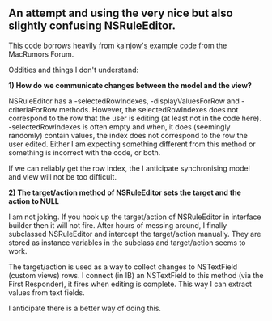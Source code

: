 An attempt and using the very nice but also slightly confusing NSRuleEditor.
----------------------------------------------------------------------------

This code borrows heavily from [kainjow's example code](http://forums.macrumors.com/showthread.php?t=948727) from the MacRumors Forum.

Oddities and things I don't understand:

**1)	How do we communicate changes between the model and the view?**

NSRuleEditor has a -selectedRowIndexes, -displayValuesForRow and -criteriaForRow methods. However, the selectedRowIndexes does not correspond to the row that the user is editing (at least not in the code here). -selectedRowIndexes is often empty and when, it does (seemingly randomly) contain values, the index does not correspond to the row the user edited. Either I am expecting something different from this method or something is incorrect with the code, or both. 

If we can reliably get the row index, the I anticipate synchronising model and view will not be too difficult.

**2) The target/action method of NSRuleEditor sets the target and the action to NULL**

I am not joking. If you hook up the target/action of NSRuleEditor in interface builder then it will not fire. After hours of messing around, I finally subclassed NSRuleEditor and intercept the target/action manually. They are stored as instance variables in the subclass and target/action seems to work.

The target/action is used as a way to collect changes to NSTextField (custom views) rows. I connect (in IB) an NSTextField to this method (via the First Responder), it fires when editing is complete. This way I can extract values from text fields.

I anticipate there is a better way of doing this.

